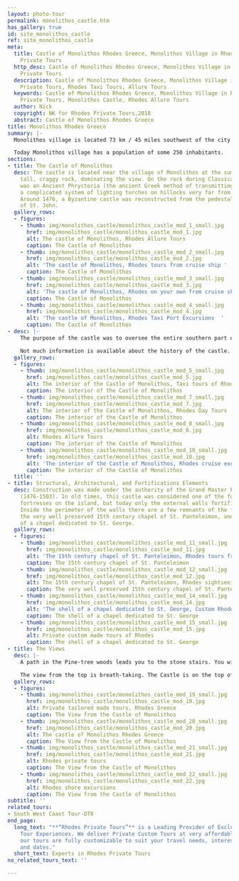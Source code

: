 ```yaml
---
layout: photo-tour
permalink: monolithos_castle.htm
has_gallery: true
id: site_monolithos_castle
ref: site_monolithos_castle
meta:
  title: Castle of Monolithos Rhodes Greece, Monolithos Village in Rhodes, Rhodes
    Private Tours
  http_desc: Castle of Monolithos Rhodes Greece, Monolithos Village in Rhodes, Rhodes
    Private Tours
  description: Castle of Monolithos Rhodes Greece, Monolithos Village in Rhodes, Rhodes
    Private Tours, Rhodes Taxi Tours, Allure Tours
  keywords: Castle of Monolithos Rhodes Greece, Monolithos Village in Rhodes, Rhodes
    Private Tours, Monolithos Castle, Rhodes Allure Tours
  author: Nick
  copyright: NK for Rhodes Private Tours,2018
  abstract: Castle of Monolithos Rhodes Greece
title: Monolithos Rhodes Greece
summary: |-
  Monolithos village is located 73 km / 45 miles southwest of the city of Rhodes. It owes its name to the huge monolithic rock on top of which is a castle from the time of the Knights of St. John Hospitallers.

  Today Monolithos village has a population of some 250 inhabitants.
sections:
- title: The Castle of Monolithos
  desc: The castle is located near the village of Monolithos at the summit of the
    tall, craggy rock, dominating the view. On the rock during Classical times, there
    was an Ancient Phryctoria (the ancient Greek method of transmitting messages through
    a complicated system of lighting torches on hillocks very far from one another).
    Around 1476, a Byzantine castle was reconstructed from the pedestals by the Knights
    of St. John.
  gallery_rows:
  - figures:
    - thumb: img/monolithos_castle/monolithos_castle_mod_1_small.jpg
      href: img/monolithos_castle/monolithos_castle_mod_1.jpg
      alt: The castle of Monolithos, Rhodes Allure Tours
      caption: The Castle of Monolithos
    - thumb: img/monolithos_castle/monolithos_castle_mod_2_small.jpg
      href: img/monolithos_castle/monolithos_castle_mod_2.jpg
      alt: 'The castle of Monolithos, Rhodes tours from cruise ship '
      caption: The Castle of Monolithos
    - thumb: img/monolithos_castle/monolithos_castle_mod_3_small.jpg
      href: img/monolithos_castle/monolithos_castle_mod_3.jpg
      alt: 'The castle of Monolithos, Rhodes on your own from cruise ship '
      caption: The Castle of Monolithos
    - thumb: img/monolithos_castle/monolithos_castle_mod_4_small.jpg
      href: img/monolithos_castle/monolithos_castle_mod_4.jpg
      alt: 'The castle of Monolithos, Rhodes Taxi Port Excursions  '
      caption: The Castle of Monolithos
- desc: |-
    The purpose of the castle was to oversee the entire southern part of Rhodes and provide protection to the residents from the attacks of the pirates. The 1479 Decree stated that the inhabitants of Apolakkia village (10 km / 6 miles from Monolithos) had to return to the castle when threatened with attacks. Because of its location and the excellent natural fortification, it was one of the four strong fortresses of Rhodes, and unlike other historic sites, probably was not changed much over time.

    Not much information is available about the history of the castle. Logically, following the course of the Rhodian country in 1522 and the departure of the Knights, it must have fallen into the hands of the Turks. With the weakening of piracy during the 17th century, the castle lost its usefulness and was gradually abandoned.
  gallery_rows:
  - figures:
    - thumb: img/monolithos_castle/monolithos_castle_mod_5_small.jpg
      href: img/monolithos_castle/monolithos_castle_mod_5.jpg
      alt: The interior of the Castle of Monolithos, Taxi tours of Rhodes Greece
      caption: The interior of the Castle of Monolithos
    - thumb: img/monolithos_castle/monolithos_castle_mod_7_small.jpg
      href: img/monolithos_castle/monolithos_castle_mod_7.jpg
      alt: The interior of the Castle of Monolithos, Rhodes Day Tours
      caption: The interior of the Castle of Monolithos
    - thumb: img/monolithos_castle/monolithos_castle_mod_8_small.jpg
      href: img/monolithos_castle/monolithos_castle_mod_8.jpg
      alt: Rhodes Allure Tours
      caption: The interior of the Castle of Monolithos
    - thumb: img/monolithos_castle/monolithos_castle_mod_10_small.jpg
      href: img/monolithos_castle/monolithos_castle_mod_10.jpg
      alt: 'The interior of the Castle of Monolithos, Rhodes cruise excursions  '
      caption: The interior of the Castle of Monolithos
  title: ''
- title: Structural, Architectural, and Fortifications Elements
  desc: Construction was made under the authority of the Grand Master Pierre D'Aubusson
    (1476-1503). In old times, this castle was considered one of the four more powerful
    fortresses on the island, but today only the external walls fortifications remain.
    Inside the perimeter of the walls there are a few remnants of the fortifications,
    the very well preserved 15th century chapel of St. Panteleimon, and the shell
    of a chapel dedicated to St. George.
  gallery_rows:
  - figures:
    - thumb: img/monolithos_castle/monolithos_castle_mod_11_small.jpg
      href: img/monolithos_castle/monolithos_castle_mod_11.jpg
      alt: 'The 15th century chapel of St. Panteleimon, Rhodes tours from cruise ship '
      caption: The 15th century chapel of St. Panteleimon
    - thumb: img/monolithos_castle/monolithos_castle_mod_12_small.jpg
      href: img/monolithos_castle/monolithos_castle_mod_12.jpg
      alt: The 15th century chapel of St. Panteleimon, Rhodes sightseeing tours Greece
      caption: The very well preserved 15th century chapel of St. Panteleimon
    - thumb: img/monolithos_castle/monolithos_castle_mod_14_small.jpg
      href: img/monolithos_castle/monolithos_castle_mod_14.jpg
      alt: 'The shell of a chapel dedicated to St. George, Custom Rhodes Port Excursions  '
      caption: The shell of a chapel dedicated to St. George
    - thumb: img/monolithos_castle/monolithos_castle_mod_15_small.jpg
      href: img/monolithos_castle/monolithos_castle_mod_15.jpg
      alt: Private custom made tours of Rhodes
      caption: The shell of a chapel dedicated to St. George
- title: The Views
  desc: |-
    A path in the Pine-tree woods leads you to the stone stairs. You will follow the narrow little steps (which are carved in the rock) all the way up until you reach the summit. After only a few minutes you will be able to take your first pictures of the castle! (Be careful not to slip on the smooth stones. Don't wear sandals, as there are a lot of stones and rocks lying around everywhere)

    The view from the top is breath-taking. The Castle is on the top of the high rock, at the edge of the cliffs, so the views are fantastic! You will see Pine-tree forests far below you and the islands of Halki and Alimia off the western coast in the cool waters of the turquoise blue Aegean Sea.
  gallery_rows:
  - figures:
    - thumb: img/monolithos_castle/monolithos_castle_mod_19_small.jpg
      href: img/monolithos_castle/monolithos_castle_mod_19.jpg
      alt: Private tailored made tours, Rhodes Greece
      caption: The View from the Castle of Monolithos
    - thumb: img/monolithos_castle/monolithos_castle_mod_20_small.jpg
      href: img/monolithos_castle/monolithos_castle_mod_20.jpg
      alt: The castle of Monolithos Rhodes Greece
      caption: The View from the Castle of Monolithos
    - thumb: img/monolithos_castle/monolithos_castle_mod_21_small.jpg
      href: img/monolithos_castle/monolithos_castle_mod_21.jpg
      alt: Rhodes private tours
      caption: The View from the Castle of Monolithos
    - thumb: img/monolithos_castle/monolithos_castle_mod_22_small.jpg
      href: img/monolithos_castle/monolithos_castle_mod_22.jpg
      alt: Rhodes shore excursions
      caption: The View from the Castle of Monolithos
subtitle: ''
related_tours:
- South West Coast Tour-DT8
end_page:
  long_text: "**“Rhodes Private Tours”** is a Leading Provider of Exclusive and Personalized
    Tour Experiences. We deliver Private Custom Tours at very affordable rates. All
    our tours are fully customizable to suit your travel needs, interests, schedules,
    and dates."
  short_text: Experts in Rhodes Private Tours
no_related_tours_text: ''

---
```

